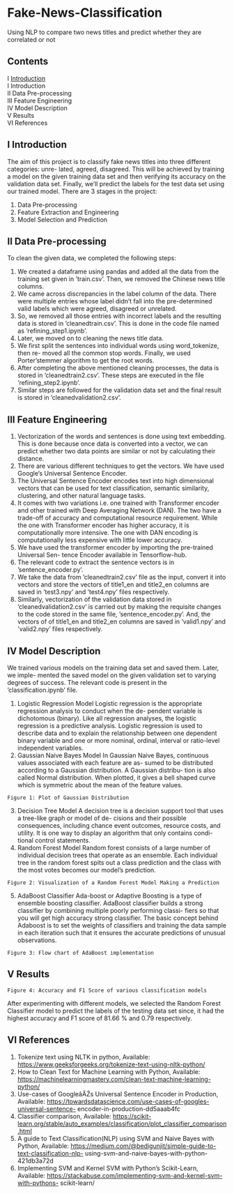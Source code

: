 # Fake-News-Classification
Using NLP to compare two news titles and predict whether they are correlated or not
## Contents

I [Introduction](#i-inroduction)\
I Introduction\
II Data Pre-processing\
III Feature Engineering\
IV Model Description\
V Results\
VI References

## I Introduction

The aim of this project is to classify fake news titles into three different categories: unre-
lated, agreed, disagreed. This will be achieved by training a model on the given training
data set and then verifying its accuracy on the validation data set. Finally, we’ll predict
the labels for the test data set using our trained model.
There are 3 stages in the project:

1. Data Pre-processing
2. Feature Extraction and Engineering
3. Model Selection and Prediction

## II Data Pre-processing

To clean the given data, we completed the following steps:

1. We created a dataframe using pandas and added all the data from the training set
    given in ’train.csv’. Then, we removed the Chinese news title columns.
2. We came across discrepancies in the label column of the data. There were multiple
    entries whose label didn’t fall into the pre-determined valid labels which were agreed,
    disagreed or unrelated.
3. So, we removed all those entries with incorrect labels and the resulting data is stored
    in ’cleanedtrain.csv’. This is done in the code file named as ’refining_step1.ipynb’.
4. Later, we moved on to cleaning the news title data.
5. We first split the sentences into individual words using word_tokenize, then re-
    moved all the common stop words. Finally, we used Porter’stemmer algorithm to
    get the root words.
6. After completing the above mentioned cleaning processes, the data is stored in
    ’cleanedtrain2.csv’. These steps are executed in the file ’refining_step2.ipynb’.
7. Similar steps are followed for the validation data set and the final result is stored
    in ’cleanedvalidation2.csv’.


## III Feature Engineering

1. Vectorization of the words and sentences is done using text embedding. This is
    done because once data is converted into a vector, we can predict whether two data
    points are similar or not by calculating their distance.
2. There are various different techniques to get the vectors. We have used Google’s
    Universal Sentence Encoder.
3. The Universal Sentence Encoder encodes text into high dimensional vectors that
    can be used for text classification, semantic similarity, clustering, and other natural
    language tasks.
4. It comes with two variations i.e. one trained with Transformer encoder and other
    trained with Deep Averaging Network (DAN). The two have a trade-off of accuracy
    and computational resource requirement. While the one with Transformer encoder
    has higher accuracy, it is computationally more intensive. The one with DAN
    encoding is computationally less expensive with little lower accuracy.
5. We have used the transformer encoder by importing the pre-trained Universal Sen-
    tence Encoder available in Tensorflow-hub.
6. The relevant code to extract the sentence vectors is in ’sentence_encoder.py’.
7. We take the data from ’cleanedtrain2.csv’ file as the input, convert it into vectors
    and store the vectors of title1_en and title2_en columns are saved in ’test3.npy’
    and ’test4.npy’ files respectively.
8. Similarly, vectorization of the validation data stored in ’cleanedvalidation2.csv’ is
    carried out by making the requisite changes to the code stored in the same file,
’sentence_encoder.py’. And, the vectors of of title1_en and title2_en columns are
saved in ’valid1.npy’ and ’valid2.npy’ files respectively.


## IV Model Description

We trained various models on the training data set and saved them. Later, we imple-
mented the saved model on the given validation set to varying degrees of success. The
relevant code is present in the ’classification.ipynb’ file.

1. Logistic Regression Model
    Logistic regression is the appropriate regression analysis to conduct when the de-
    pendent variable is dichotomous (binary). Like all regression analyses, the logistic
    regression is a predictive analysis. Logistic regression is used to describe data and
    to explain the relationship between one dependent binary variable and one or more
    nominal, ordinal, interval or ratio-level independent variables.
2. Gaussian Naive Bayes Model
    In Gaussian Naive Bayes, continuous values associated with each feature are as-
    sumed to be distributed according to a Gaussian distribution. A Gaussian distribu-
    tion is also called Normal distribution. When plotted, it gives a bell shaped curve
    which is symmetric about the mean of the feature values.

```
Figure 1: Plot of Gaussian Distribution
```

3. Decision Tree Model
    A decision tree is a decision support tool that uses a tree-like graph or model of de-
    cisions and their possible consequences, including chance event outcomes, resource
    costs, and utility. It is one way to display an algorithm that only contains condi-
    tional control statements.
4. Random Forest Model
    Random forest consists of a large number of individual decision trees that operate as
    an ensemble. Each individual tree in the random forest spits out a class prediction
    and the class with the most votes becomes our model’s prediction.

```
Figure 2: Visualization of a Random Forest Model Making a Prediction
```

5. AdaBoost Classifier
    Ada-boost or Adaptive Boosting is a type of ensemble boosting classifier. AdaBoost
    classifier builds a strong classifier by combining multiple poorly performing classi-
    fiers so that you will get high accuracy strong classifier. The basic concept behind
    Adaboost is to set the weights of classifiers and training the data sample in each
    iteration such that it ensures the accurate predictions of unusual observations.

```
Figure 3: Flow chart of AdaBoost implementation
```

## V Results

```
Figure 4: Accuracy and F1 Score of various classification models
```
After experimenting with different models, we selected the Random Forest Classifier
model to predict the labels of the testing data set since, it had the highest accuracy and
F1 score of 81.66 % and 0.79 respectively.


## VI References

1. Tokenize text using NLTK in python,
    Available: https://www.geeksforgeeks.org/tokenize-text-using-nltk-python/
2. How to Clean Text for Machine Learning with Python,
    Available: https://machinelearningmastery.com/clean-text-machine-learning-python/
3. Use-cases of GoogleâĂŹs Universal Sentence Encoder in Production,
    Available: https://towardsdatascience.com/use-cases-of-googles-universal-sentence-
    encoder-in-production-dd5aaab4fc
4. Classifier comparison,
    Available: https://scikit-learn.org/stable/auto_examples/classification/plot_classifier_comparison.html
5. A guide to Text Classification(NLP) using SVM and Naive Bayes with Python,
    Available: https://medium.com/@bedigunjit/simple-guide-to-text-classification-nlp-
    using-svm-and-naive-bayes-with-python-421db3a72d
6. Implementing SVM and Kernel SVM with Python’s Scikit-Learn,
    Available: https://stackabuse.com/implementing-svm-and-kernel-svm-with-pythons-
    scikit-learn/

